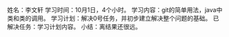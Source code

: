 姓名：李文轩
学习时间：10月1日，4个小时。
学习内容：git的简单用法，java中类和类的调用。
学习计划：解决0号任务，并初步建立解决整个问题的基础。
已解决任务：学习计划内容。
小结：离结果还很远。